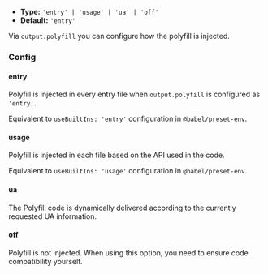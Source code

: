 - **Type:** `'entry' | 'usage' | 'ua' | 'off'`
- **Default:** `'entry'`

Via `output.polyfill` you can configure how the polyfill is injected.

### Config

#### entry

Polyfill is injected in every entry file when `output.polyfill` is configured as `'entry'`.

Equivalent to `useBuiltIns: 'entry'` configuration in `@babel/preset-env`.

#### usage

Polyfill is injected in each file based on the API used in the code.

Equivalent to `useBuiltIns: 'usage'` configuration in `@babel/preset-env`.

#### ua

The Polyfill code is dynamically delivered according to the currently requested UA information.

#### off

Polyfill is not injected. When using this option, you need to ensure code compatibility yourself.
